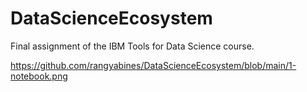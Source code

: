 # DataScienceEcosystem
Final assignment of the IBM Tools for Data Science course.

https://github.com/rangyabines/DataScienceEcosystem/blob/main/1-notebook.png
